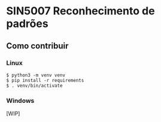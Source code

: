 # SIN5007 Reconhecimento de padrões


## Como contribuir

### Linux
```
$ python3 -m venv venv
$ pip install -r requirements
$ . venv/bin/activate
```

### Windows
[WIP]
